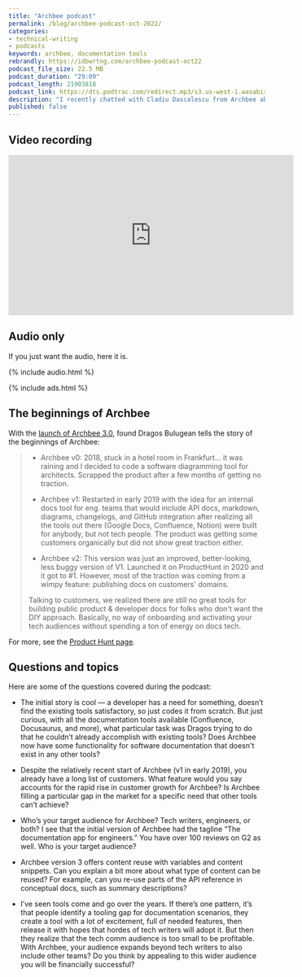```yaml
---
title: "Archbee podcast"
permalink: /blog/archbee-podcast-oct-2022/
categories:
- technical-writing
- podcasts
keywords: archbee, documentation tools
rebrandly: https://idbwrtng.com/archbee-podcast-oct22
podcast_file_size: 22.5 MB
podcast_duration: "29:09"
podcast_length: 21903818
podcast_link: https://dts.podtrac.com/redirect.mp3/s3.us-west-1.wasabisys.com/idbwmedia.com/podcasts/archbee_podcast_2022.mp3
description: "I recently chatted with Cladiu Dascalescu from Archbee about their relatively released documentation tool, Archbee. Below is a video and audio recording of the podcast."
published: false
---
```


## Video recording

<iframe width="560" height="315" src="https://www.youtube.com/embed/a31JvCfWglo" title="YouTube video player" frameborder="0" allow="accelerometer; autoplay; clipboard-write; encrypted-media; gyroscope; picture-in-picture" allowfullscreen></iframe>

## Audio only

If you just want the audio, here it is.

{% include audio.html %}

{% include ads.html %}

## The beginnings of Archbee

With the [launch of Archbee 3.0](https://www.producthunt.com/products/archbee#archbee-3-0), found Dragos Bulugean tells the story of the beginnings of Archbee:

> * Archbee v0: 2018, stuck in a hotel room in Frankfurt... it was raining and I decided to code a software diagramming tool for architects. Scrapped the product after a few months of getting no traction.
> 
> * Archbee v1: Restarted in early 2019 with the idea for an internal docs tool for eng. teams that would include API docs, markdown, diagrams, changelogs, and GitHub integration after realizing all the tools out there (Google Docs, Confluence, Notion) were built for anybody, but not tech people. The product was getting some customers organically but did not show great traction either.
> 
> * Archbee v2: This version was just an improved, better-looking, less buggy version of V1. Launched it on ProductHunt in 2020 and it got to #1. However, most of the traction was coming from a wimpy feature: publishing docs on customers' domains.
> 
> Talking to customers, we realized there are still no great tools for building public product & developer docs for folks who don't want the DIY approach. Basically, no way of onboarding and activating your tech audiences without spending a ton of energy on docs tech.

For more, see the [Product Hunt page](https://www.producthunt.com/products/archbee).

## Questions and topics

Here are some of the questions covered during the podcast:

* The initial story is cool &mdash; a developer has a need for something, doesn’t find the existing tools satisfactory, so just codes it from scratch. But just curious, with all the documentation tools available (Confluence, Docusaurus, and more), what particular task was Dragos trying to do that he couldn’t already accomplish with existing tools? Does Archbee now have some functionality for software documentation that doesn't exist in any other tools?

* Despite the relatively recent start of Archbee (v1 in early 2019), you already have a long list of customers. What feature would you say accounts for the rapid rise in customer growth for Archbee? Is Archbee filling a particular gap in the market for a specific need that other tools can’t achieve?

* Who’s your target audience for Archbee? Tech writers, engineers, or both? I see that the initial version of Archbee had the tagline “The documentation app for engineers.” You have over 100 reviews on G2 as well. Who is your target audience? 

* Archbee version 3 offers content reuse with variables and content snippets. Can you explain a bit more about what type of content can be reused? For example, can you re-use parts of the API reference in conceptual docs, such as summary descriptions?

* I’ve seen tools come and go over the years. If there’s one pattern, it’s that people identify a tooling gap for documentation scenarios, they create a tool with a lot of excitement, full of needed features, then release it with hopes that hordes of tech writers will adopt it. But then they realize that the tech comm audience is too small to be profitable. With Archbee, your audience expands beyond tech writers to also include other teams? Do you think by appealing to this wider audience you will be financially successful?

